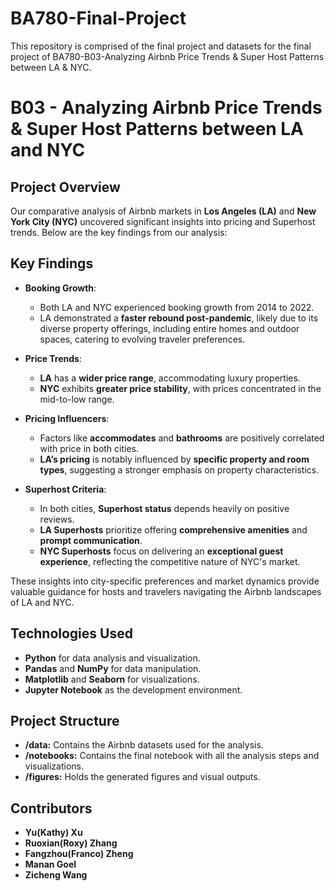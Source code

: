 # BA780-Final-Project

This repository is comprised of the final project and datasets for the final project of BA780-B03-Analyzing Airbnb Price Trends & Super Host Patterns between LA & NYC. 

# B03 - Analyzing Airbnb Price Trends & Super Host Patterns between LA and NYC

## Project Overview

Our comparative analysis of Airbnb markets in **Los Angeles (LA)** and **New York City (NYC)** uncovered significant insights into pricing and Superhost trends. Below are the key findings from our analysis:

## Key Findings

- **Booking Growth**:
  - Both LA and NYC experienced booking growth from 2014 to 2022.
  - LA demonstrated a **faster rebound post-pandemic**, likely due to its diverse property offerings, including entire homes and outdoor spaces, catering to evolving traveler preferences.
  
- **Price Trends**:
  - **LA** has a **wider price range**, accommodating luxury properties.
  - **NYC** exhibits **greater price stability**, with prices concentrated in the mid-to-low range.

- **Pricing Influencers**:
  - Factors like **accommodates** and **bathrooms** are positively correlated with price in both cities.
  - **LA’s pricing** is notably influenced by **specific property and room types**, suggesting a stronger emphasis on property characteristics.

- **Superhost Criteria**:
  - In both cities, **Superhost status** depends heavily on positive reviews.
  - **LA Superhosts** prioritize offering **comprehensive amenities** and **prompt communication**.
  - **NYC Superhosts** focus on delivering an **exceptional guest experience**, reflecting the competitive nature of NYC's market.

These insights into city-specific preferences and market dynamics provide valuable guidance for hosts and travelers navigating the Airbnb landscapes of LA and NYC.

## Technologies Used
- **Python** for data analysis and visualization.
- **Pandas** and **NumPy** for data manipulation.
- **Matplotlib** and **Seaborn** for visualizations.
- **Jupyter Notebook** as the development environment.

## Project Structure
- **/data:** Contains the Airbnb datasets used for the analysis.
- **/notebooks:** Contains the final notebook with all the analysis steps and visualizations.
- **/figures:** Holds the generated figures and visual outputs.

## Contributors
- **Yu(Kathy) Xu**
- **Ruoxian(Roxy) Zhang**
- **Fangzhou(Franco) Zheng**
- **Manan Goel**
- **Zicheng Wang**

